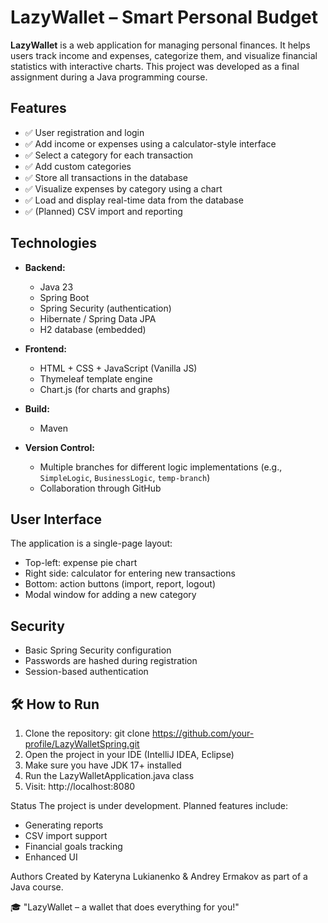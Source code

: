 #  LazyWallet – Smart Personal Budget

**LazyWallet** is a web application for managing personal finances. It helps users track income and expenses, categorize them, and visualize financial statistics with interactive charts. This project was developed as a final assignment during a Java programming course.

##  Features

- ✅ User registration and login
- ✅ Add income or expenses using a calculator-style interface
- ✅ Select a category for each transaction
- ✅ Add custom categories
- ✅ Store all transactions in the database
- ✅ Visualize expenses by category using a chart
- ✅ Load and display real-time data from the database
- ✅ (Planned) CSV import and reporting

##  Technologies

- **Backend:**
  - Java 23
  - Spring Boot
  - Spring Security (authentication)
  - Hibernate / Spring Data JPA
  - H2 database (embedded)

- **Frontend:**
  - HTML + CSS + JavaScript (Vanilla JS)
  - Thymeleaf template engine
  - Chart.js (for charts and graphs)

- **Build:**
  - Maven

- **Version Control:**
  - Multiple branches for different logic implementations (e.g., `SimpleLogic`, `BusinessLogic`, `temp-branch`)
  - Collaboration through GitHub

##  User Interface

The application is a single-page layout:

- Top-left: expense pie chart
- Right side: calculator for entering new transactions
- Bottom: action buttons (import, report, logout)
- Modal window for adding a new category

##  Security

- Basic Spring Security configuration
- Passwords are hashed during registration
- Session-based authentication

## 🛠 How to Run

1. Clone the repository: git clone https://github.com/your-profile/LazyWalletSpring.git
2. Open the project in your IDE (IntelliJ IDEA, Eclipse)
3. Make sure you have JDK 17+ installed
4. Run the LazyWalletApplication.java class
5. Visit: http://localhost:8080

 Status
The project is under development. Planned features include:
- Generating reports
- CSV import support
- Financial goals tracking
- Enhanced UI

Authors
Created by Kateryna Lukianenko & Andrey Ermakov as part of a Java course.

🎓 "LazyWallet – a wallet that does everything for you!"




